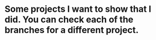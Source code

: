 # Some projects I want to show that I did. You can check each of the branches for a different project.
